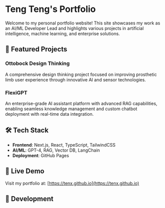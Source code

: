 # Teng Teng's Portfolio

Welcome to my personal portfolio website! This site showcases my work as an AI/ML Developer Lead and highlights various projects in artificial intelligence, machine learning, and enterprise solutions.

## 🌟 Featured Projects

### Ottobock Design Thinking
A comprehensive design thinking project focused on improving prosthetic limb user experience through innovative AI and sensor technologies.

### FlexiGPT
An enterprise-grade AI assistant platform with advanced RAG capabilities, enabling seamless knowledge management and custom chatbot deployment with real-time data integration.

## 🛠 Tech Stack

- **Frontend**: Next.js, React, TypeScript, TailwindCSS
- **AI/ML**: GPT-4, RAG, Vector DB, LangChain
- **Deployment**: GitHub Pages

## 🚀 Live Demo

Visit my portfolio at: [https://tenx.github.io](https://tenx.github.io)

## 📝 Development
